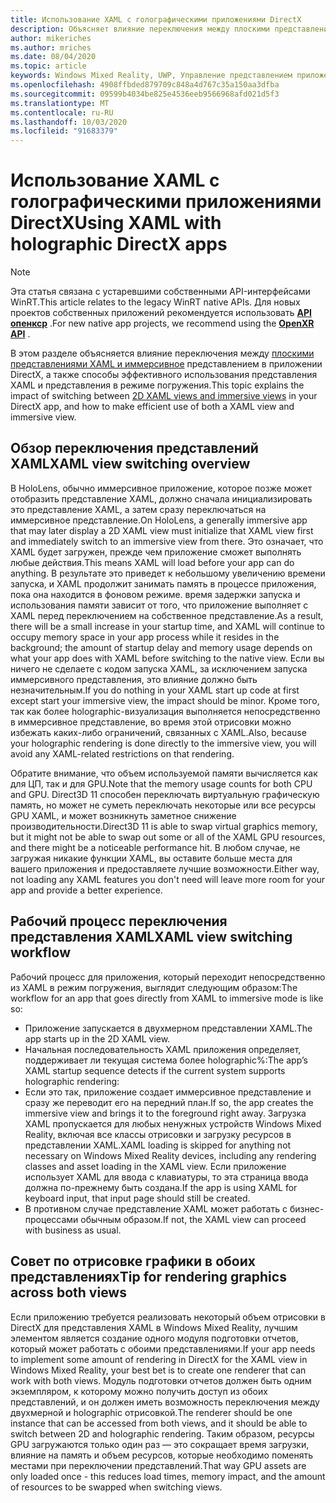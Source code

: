 ```yaml
---
title: Использование XAML с голографическими приложениями DirectX
description: Объясняет влияние переключения между плоскими представлениями XAML и иммерсивное представлением в приложении DirectX, а также позволяет эффективно использовать представление XAML и режим погружения.
author: mikeriches
ms.author: mriches
ms.date: 08/04/2020
ms.topic: article
keywords: Windows Mixed Reality, UWP, Управление представлением приложений, XAML, клавиатура, пошаговое руководство, DirectX
ms.openlocfilehash: 4908ffbded879709c848a4d767c35a150aa3dfba
ms.sourcegitcommit: 09599b4034be825e4536eeb9566968afd021d5f3
ms.translationtype: MT
ms.contentlocale: ru-RU
ms.lasthandoff: 10/03/2020
ms.locfileid: "91683379"
---
```

# <a name="using-xaml-with-holographic-directx-apps"></a><span data-ttu-id="6cbe3-104">Использование XAML с голографическими приложениями DirectX</span><span class="sxs-lookup"><span data-stu-id="6cbe3-104">Using XAML with holographic DirectX apps</span></span>

> [!NOTE]
> <span data-ttu-id="6cbe3-105">Эта статья связана с устаревшими собственными API-интерфейсами WinRT.</span><span class="sxs-lookup"><span data-stu-id="6cbe3-105">This article relates to the legacy WinRT native APIs.</span></span>  <span data-ttu-id="6cbe3-106">Для новых проектов собственных приложений рекомендуется использовать **[API опенкср](../native/openxr-getting-started.md)** .</span><span class="sxs-lookup"><span data-stu-id="6cbe3-106">For new native app projects, we recommend using the **[OpenXR API](../native/openxr-getting-started.md)** .</span></span>

<span data-ttu-id="6cbe3-107">В этом разделе объясняется влияние переключения между [плоскими представлениями XAML и иммерсивное](../../design/app-views.md) представлением в приложении DirectX, а также способы эффективного использования представления XAML и представления в режиме погружения.</span><span class="sxs-lookup"><span data-stu-id="6cbe3-107">This topic explains the impact of switching between [2D XAML views and immersive views](../../design/app-views.md) in your DirectX app, and how to make efficient use of both a XAML view and immersive view.</span></span>

## <a name="xaml-view-switching-overview"></a><span data-ttu-id="6cbe3-108">Обзор переключения представлений XAML</span><span class="sxs-lookup"><span data-stu-id="6cbe3-108">XAML view switching overview</span></span>

<span data-ttu-id="6cbe3-109">В HoloLens, обычно иммерсивное приложение, которое позже может отобразить представление XAML, должно сначала инициализировать это представление XAML, а затем сразу переключаться на иммерсивное представление.</span><span class="sxs-lookup"><span data-stu-id="6cbe3-109">On HoloLens, a generally immersive app that may later display a 2D XAML view must initialize that XAML view first and immediately switch to an immersive view from there.</span></span> <span data-ttu-id="6cbe3-110">Это означает, что XAML будет загружен, прежде чем приложение сможет выполнять любые действия.</span><span class="sxs-lookup"><span data-stu-id="6cbe3-110">This means XAML will load before your app can do anything.</span></span> <span data-ttu-id="6cbe3-111">В результате это приведет к небольшому увеличению времени запуска, и XAML продолжит занимать память в процессе приложения, пока она находится в фоновом режиме. время задержки запуска и использования памяти зависит от того, что приложение выполняет с XAML перед переключением на собственное представление.</span><span class="sxs-lookup"><span data-stu-id="6cbe3-111">As a result, there will be a small increase in your startup time, and XAML will continue to occupy memory space in your app process while it resides in the background; the amount of startup delay and memory usage depends on what your app does with XAML before switching to the native view.</span></span> <span data-ttu-id="6cbe3-112">Если вы ничего не сделаете с кодом запуска XAML, за исключением запуска иммерсивного представления, это влияние должно быть незначительным.</span><span class="sxs-lookup"><span data-stu-id="6cbe3-112">If you do nothing in your XAML start up code at first except start your immersive view, the impact should be minor.</span></span> <span data-ttu-id="6cbe3-113">Кроме того, так как более holographic-визуализация выполняется непосредственно в иммерсивное представление, во время этой отрисовки можно избежать каких-либо ограничений, связанных с XAML.</span><span class="sxs-lookup"><span data-stu-id="6cbe3-113">Also, because your holographic rendering is done directly to the immersive view, you will avoid any XAML-related restrictions on that rendering.</span></span>

<span data-ttu-id="6cbe3-114">Обратите внимание, что объем используемой памяти вычисляется как для ЦП, так и для GPU.</span><span class="sxs-lookup"><span data-stu-id="6cbe3-114">Note that the memory usage counts for both CPU and GPU.</span></span> <span data-ttu-id="6cbe3-115">Direct3D 11 способен переключать виртуальную графическую память, но может не суметь переключать некоторые или все ресурсы GPU XAML, и может возникнуть заметное снижение производительности.</span><span class="sxs-lookup"><span data-stu-id="6cbe3-115">Direct3D 11 is able to swap virtual graphics memory, but it might not be able to swap out some or all of the XAML GPU resources, and there might be a noticeable performance hit.</span></span> <span data-ttu-id="6cbe3-116">В любом случае, не загружая никакие функции XAML, вы оставите больше места для вашего приложения и предоставляете лучшие возможности.</span><span class="sxs-lookup"><span data-stu-id="6cbe3-116">Either way, not loading any XAML features you don't need will leave more room for your app and provide a better experience.</span></span>

## <a name="xaml-view-switching-workflow"></a><span data-ttu-id="6cbe3-117">Рабочий процесс переключения представления XAML</span><span class="sxs-lookup"><span data-stu-id="6cbe3-117">XAML view switching workflow</span></span>

<span data-ttu-id="6cbe3-118">Рабочий процесс для приложения, который переходит непосредственно из XAML в режим погружения, выглядит следующим образом:</span><span class="sxs-lookup"><span data-stu-id="6cbe3-118">The workflow for an app that goes directly from XAML to immersive mode is like so:</span></span>
* <span data-ttu-id="6cbe3-119">Приложение запускается в двухмерном представлении XAML.</span><span class="sxs-lookup"><span data-stu-id="6cbe3-119">The app starts up in the 2D XAML view.</span></span>
* <span data-ttu-id="6cbe3-120">Начальная последовательность XAML приложения определяет, поддерживает ли текущая система более holographic%:</span><span class="sxs-lookup"><span data-stu-id="6cbe3-120">The app’s XAML startup sequence detects if the current system supports holographic rendering:</span></span>
* <span data-ttu-id="6cbe3-121">Если это так, приложение создает иммерсивное представление и сразу же переводит его на передний план.</span><span class="sxs-lookup"><span data-stu-id="6cbe3-121">If so, the app creates the immersive view and brings it to the foreground right away.</span></span> <span data-ttu-id="6cbe3-122">Загрузка XAML пропускается для любых ненужных устройств Windows Mixed Reality, включая все классы отрисовки и загрузку ресурсов в представлении XAML.</span><span class="sxs-lookup"><span data-stu-id="6cbe3-122">XAML loading is skipped for anything not necessary on Windows Mixed Reality devices, including any rendering classes and asset loading in the XAML view.</span></span> <span data-ttu-id="6cbe3-123">Если приложение использует XAML для ввода с клавиатуры, то эта страница ввода должна по-прежнему быть создана.</span><span class="sxs-lookup"><span data-stu-id="6cbe3-123">If the app is using XAML for keyboard input, that input page should still be created.</span></span>
* <span data-ttu-id="6cbe3-124">В противном случае представление XAML может работать с бизнес-процессами обычным образом.</span><span class="sxs-lookup"><span data-stu-id="6cbe3-124">If not, the XAML view can proceed with business as usual.</span></span>

## <a name="tip-for-rendering-graphics-across-both-views"></a><span data-ttu-id="6cbe3-125">Совет по отрисовке графики в обоих представлениях</span><span class="sxs-lookup"><span data-stu-id="6cbe3-125">Tip for rendering graphics across both views</span></span>

<span data-ttu-id="6cbe3-126">Если приложению требуется реализовать некоторый объем отрисовки в DirectX для представления XAML в Windows Mixed Reality, лучшим элементом является создание одного модуля подготовки отчетов, который может работать с обоими представлениями.</span><span class="sxs-lookup"><span data-stu-id="6cbe3-126">If your app needs to implement some amount of rendering in DirectX for the XAML view in Windows Mixed Reality, your best bet is to create one renderer that can work with both views.</span></span> <span data-ttu-id="6cbe3-127">Модуль подготовки отчетов должен быть одним экземпляром, к которому можно получить доступ из обоих представлений, и он должен иметь возможность переключения между двухмерной и holographic отрисовкой.</span><span class="sxs-lookup"><span data-stu-id="6cbe3-127">The renderer should be one instance that can be accessed from both views, and it should be able to switch between 2D and holographic rendering.</span></span> <span data-ttu-id="6cbe3-128">Таким образом, ресурсы GPU загружаются только один раз — это сокращает время загрузки, влияние на память и объем ресурсов, которые необходимо поменять местами при переключении представлений.</span><span class="sxs-lookup"><span data-stu-id="6cbe3-128">That way GPU assets are only loaded once - this reduces load times, memory impact, and the amount of resources to be swapped when switching views.</span></span>
